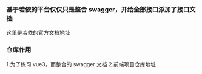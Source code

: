 ### 基于若依的平台仅仅只是整合 swagger，并给全部接口添加了接口文档

这里是<a herf='https://doc.ruoyi.vip/'>若依的官方文档地址<a>

### 仓库作用
1.为了练习 vue3，而整合的 swagger 文档
2.<a herf='https://github.com/HiCheer-O/ruoyi-ui'>前端项目仓库地址<a>
